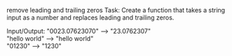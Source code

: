 remove leading and trailing zeros
Task:
Create a function that takes a string input as a number and replaces leading and trailing zeros.

Input/Output:
"0023.07623070"   -->   "23.0762307"  
"hello world"     -->   "hello world"  
"01230"           -->   "1230"  